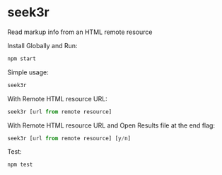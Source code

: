 # seek3r

Read markup info from an HTML remote resource

Install Globally and Run:

```sh
npm start
```

Simple usage:

```js
seek3r
```

With Remote HTML resource URL:

```js
seek3r [url from remote resource]
```

With Remote HTML resource URL and Open Results file at the end flag:

```js
seek3r [url from remote resource] [y/n]
```

Test:

```sh
npm test
```
